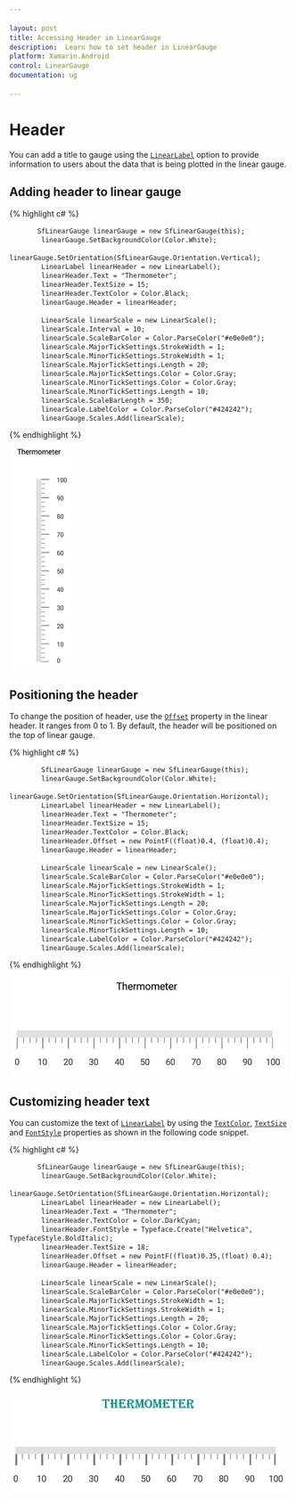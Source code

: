 ```yaml
---

layout: post
title: Accessing Header in LinearGauge
description:  Learn how to set header in LinearGauge
platform: Xamarin.Android
control: LinearGauge
documentation: ug

---
```


# Header

You can add a title to gauge using the [`LinearLabel`](https://help.syncfusion.com/cr/cref_files/xamarin-android/sfgauge/Syncfusion.SfGauge.Android~Com.Syncfusion.Gauges.SfLinearGauge.LinearLabel.html) option to provide information to users about the data that is being plotted in the linear gauge.

## Adding header to linear gauge

{% highlight c# %}

           SfLinearGauge linearGauge = new SfLinearGauge(this);
            linearGauge.SetBackgroundColor(Color.White);
            linearGauge.SetOrientation(SfLinearGauge.Orientation.Vertical);
            LinearLabel linearHeader = new LinearLabel();
            linearHeader.Text = "Thermometer";
            linearHeader.TextSize = 15;
            linearHeader.TextColor = Color.Black;
            linearGauge.Header = linearHeader;

            LinearScale linearScale = new LinearScale();
            linearScale.Interval = 10;
            linearScale.ScaleBarColor = Color.ParseColor("#e0e0e0");
            linearScale.MajorTickSettings.StrokeWidth = 1;
            linearScale.MinorTickSettings.StrokeWidth = 1;
            linearScale.MajorTickSettings.Length = 20;
            linearScale.MajorTickSettings.Color = Color.Gray;
            linearScale.MinorTickSettings.Color = Color.Gray;
            linearScale.MinorTickSettings.Length = 10;
            linearScale.ScaleBarLength = 350;
            linearScale.LabelColor = Color.ParseColor("#424242");
            linearGauge.Scales.Add(linearScale);

{% endhighlight %}

![](header_images/header.png)

##  Positioning the header

To change the position of header, use the [`Offset`](https://help.syncfusion.com/cr/cref_files/xamarin-android/sfgauge/Syncfusion.SfGauge.Android~Com.Syncfusion.Gauges.SfLinearGauge.LinearLabel~Offset.html)  property in the linear header. It ranges from 0 to 1. By default, the header will be positioned on the top of linear gauge.

{% highlight c# %}

            SfLinearGauge linearGauge = new SfLinearGauge(this);
            linearGauge.SetBackgroundColor(Color.White);
            linearGauge.SetOrientation(SfLinearGauge.Orientation.Horizontal);
            LinearLabel linearHeader = new LinearLabel();
            linearHeader.Text = "Thermometer";
            linearHeader.TextSize = 15;
            linearHeader.TextColor = Color.Black;
            linearHeader.Offset = new PointF((float)0.4, (float)0.4);
            linearGauge.Header = linearHeader;

            LinearScale linearScale = new LinearScale();
            linearScale.ScaleBarColor = Color.ParseColor("#e0e0e0");
            linearScale.MajorTickSettings.StrokeWidth = 1;
            linearScale.MinorTickSettings.StrokeWidth = 1;
            linearScale.MajorTickSettings.Length = 20;
            linearScale.MajorTickSettings.Color = Color.Gray;
            linearScale.MinorTickSettings.Color = Color.Gray;
            linearScale.MinorTickSettings.Length = 10;
            linearScale.LabelColor = Color.ParseColor("#424242");
            linearGauge.Scales.Add(linearScale);
    
{% endhighlight %}

![](header_images/header2.png)

##  Customizing header text

You can customize the text of [`LinearLabel`](https://help.syncfusion.com/cr/cref_files/xamarin-android/sfgauge/Syncfusion.SfGauge.Android~Com.Syncfusion.Gauges.SfLinearGauge.LinearLabel.html) by using the [`TextColor`](https://help.syncfusion.com/cr/cref_files/xamarin-android/sfgauge/Syncfusion.SfGauge.Android~Com.Syncfusion.Gauges.SfLinearGauge.LinearLabel~TextColor.html), [`TextSize`](https://help.syncfusion.com/cr/cref_files/xamarin-android/sfgauge/Syncfusion.SfGauge.Android~Com.Syncfusion.Gauges.SfLinearGauge.LinearLabel~TextSize.html) and [`FontStyle`](https://help.syncfusion.com/cr/cref_files/xamarin-android/sfgauge/Syncfusion.SfGauge.Android~Com.Syncfusion.Gauges.SfLinearGauge.LinearLabel~FontStyle.html) properties as shown in the following code snippet.

{% highlight c# %}

           SfLinearGauge linearGauge = new SfLinearGauge(this);
            linearGauge.SetBackgroundColor(Color.White);
            linearGauge.SetOrientation(SfLinearGauge.Orientation.Horizontal);
            LinearLabel linearHeader = new LinearLabel();
            linearHeader.Text = "Thermometer";
            linearHeader.TextColor = Color.DarkCyan;
            linearHeader.FontStyle = Typeface.Create("Helvetica", TypefaceStyle.BoldItalic);
            linearHeader.TextSize = 18;
            linearHeader.Offset = new PointF((float)0.35,(float) 0.4);
            linearGauge.Header = linearHeader;

            LinearScale linearScale = new LinearScale();
            linearScale.ScaleBarColor = Color.ParseColor("#e0e0e0");
            linearScale.MajorTickSettings.StrokeWidth = 1;
            linearScale.MinorTickSettings.StrokeWidth = 1;
            linearScale.MajorTickSettings.Length = 20;
            linearScale.MajorTickSettings.Color = Color.Gray;
            linearScale.MinorTickSettings.Color = Color.Gray;
            linearScale.MinorTickSettings.Length = 10;
            linearScale.LabelColor = Color.ParseColor("#424242");
            linearGauge.Scales.Add(linearScale);
 
{% endhighlight %}

![](header_images/header3.png)